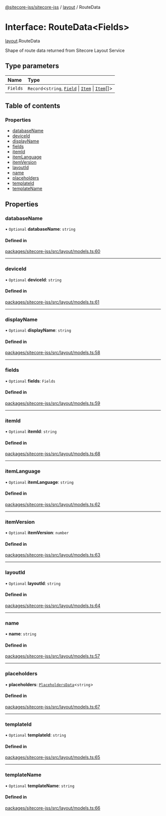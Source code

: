 [@sitecore-jss/sitecore-jss](../README.md) / [layout](../modules/layout.md) / RouteData

# Interface: RouteData\<Fields\>

[layout](../modules/layout.md).RouteData

Shape of route data returned from Sitecore Layout Service

## Type parameters

| Name | Type |
| :------ | :------ |
| `Fields` | `Record`\<`string`, [`Field`](layout.Field.md) \| [`Item`](layout.Item.md) \| [`Item`](layout.Item.md)[]\> |

## Table of contents

### Properties

- [databaseName](layout.RouteData.md#databasename)
- [deviceId](layout.RouteData.md#deviceid)
- [displayName](layout.RouteData.md#displayname)
- [fields](layout.RouteData.md#fields)
- [itemId](layout.RouteData.md#itemid)
- [itemLanguage](layout.RouteData.md#itemlanguage)
- [itemVersion](layout.RouteData.md#itemversion)
- [layoutId](layout.RouteData.md#layoutid)
- [name](layout.RouteData.md#name)
- [placeholders](layout.RouteData.md#placeholders)
- [templateId](layout.RouteData.md#templateid)
- [templateName](layout.RouteData.md#templatename)

## Properties

### databaseName

• `Optional` **databaseName**: `string`

#### Defined in

[packages/sitecore-jss/src/layout/models.ts:60](https://github.com/Sitecore/jss/blob/46bd6a188/packages/sitecore-jss/src/layout/models.ts#L60)

___

### deviceId

• `Optional` **deviceId**: `string`

#### Defined in

[packages/sitecore-jss/src/layout/models.ts:61](https://github.com/Sitecore/jss/blob/46bd6a188/packages/sitecore-jss/src/layout/models.ts#L61)

___

### displayName

• `Optional` **displayName**: `string`

#### Defined in

[packages/sitecore-jss/src/layout/models.ts:58](https://github.com/Sitecore/jss/blob/46bd6a188/packages/sitecore-jss/src/layout/models.ts#L58)

___

### fields

• `Optional` **fields**: `Fields`

#### Defined in

[packages/sitecore-jss/src/layout/models.ts:59](https://github.com/Sitecore/jss/blob/46bd6a188/packages/sitecore-jss/src/layout/models.ts#L59)

___

### itemId

• `Optional` **itemId**: `string`

#### Defined in

[packages/sitecore-jss/src/layout/models.ts:68](https://github.com/Sitecore/jss/blob/46bd6a188/packages/sitecore-jss/src/layout/models.ts#L68)

___

### itemLanguage

• `Optional` **itemLanguage**: `string`

#### Defined in

[packages/sitecore-jss/src/layout/models.ts:62](https://github.com/Sitecore/jss/blob/46bd6a188/packages/sitecore-jss/src/layout/models.ts#L62)

___

### itemVersion

• `Optional` **itemVersion**: `number`

#### Defined in

[packages/sitecore-jss/src/layout/models.ts:63](https://github.com/Sitecore/jss/blob/46bd6a188/packages/sitecore-jss/src/layout/models.ts#L63)

___

### layoutId

• `Optional` **layoutId**: `string`

#### Defined in

[packages/sitecore-jss/src/layout/models.ts:64](https://github.com/Sitecore/jss/blob/46bd6a188/packages/sitecore-jss/src/layout/models.ts#L64)

___

### name

• **name**: `string`

#### Defined in

[packages/sitecore-jss/src/layout/models.ts:57](https://github.com/Sitecore/jss/blob/46bd6a188/packages/sitecore-jss/src/layout/models.ts#L57)

___

### placeholders

• **placeholders**: [`PlaceholdersData`](../modules/layout.md#placeholdersdata)\<`string`\>

#### Defined in

[packages/sitecore-jss/src/layout/models.ts:67](https://github.com/Sitecore/jss/blob/46bd6a188/packages/sitecore-jss/src/layout/models.ts#L67)

___

### templateId

• `Optional` **templateId**: `string`

#### Defined in

[packages/sitecore-jss/src/layout/models.ts:65](https://github.com/Sitecore/jss/blob/46bd6a188/packages/sitecore-jss/src/layout/models.ts#L65)

___

### templateName

• `Optional` **templateName**: `string`

#### Defined in

[packages/sitecore-jss/src/layout/models.ts:66](https://github.com/Sitecore/jss/blob/46bd6a188/packages/sitecore-jss/src/layout/models.ts#L66)

